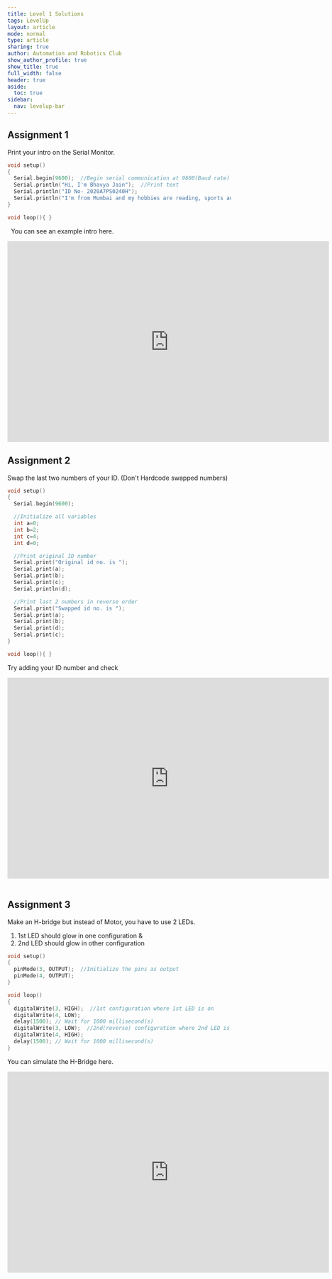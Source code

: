 ```yaml
---
title: Level 1 Solutions
tags: LevelUp
layout: article
mode: normal
type: article
sharing: true
author: Automation and Robotics Club
show_author_profile: true
show_title: true
full_width: false
header: true
aside:
  toc: true
sidebar:
  nav: levelup-bar
---
```

<style>
  img {
  border-radius: 8px;
}
</style>


## Assignment 1
Print your intro on the Serial Monitor.

```c++
void setup()
{
  Serial.begin(9600);  //Begin serial communication at 9600(Baud rate)
  Serial.println("Hi, I'm Bhavya Jain");  //Print text
  Serial.println("ID No- 2020A7PS0240H");
  Serial.println("I'm from Mumbai and my hobbies are reading, sports and robotics!");
}

void loop(){ }
```
&nbsp;
You can see an example intro here.
<iframe width="725" height="453" src="https://www.tinkercad.com/embed/934slOtJktl?editbtn=1" frameborder="0" marginwidth="0" marginheight="0" scrolling="no"></iframe>

## Assignment 2
Swap the last two numbers of your ID. (Don't Hardcode swapped numbers)

```c++
void setup()
{
  Serial.begin(9600);

  //Initialize all variables
  int a=0;
  int b=2;
  int c=4;
  int d=0;

  //Print original ID number
  Serial.print("Original id no. is ");
  Serial.print(a);
  Serial.print(b);
  Serial.print(c);
  Serial.println(d);

  //Print last 2 numbers in reverse order
  Serial.print("Swapped id no. is ");
  Serial.print(a);
  Serial.print(b);
  Serial.print(d);
  Serial.print(c);
}

void loop(){ }
```
Try adding your ID number and check
<iframe width="725" height="453" src="https://www.tinkercad.com/embed/3c6N2RavxKF?editbtn=1" frameborder="0" marginwidth="0" marginheight="0" scrolling="no"></iframe>
&nbsp;

## Assignment 3
Make an H-bridge but instead of Motor, you have to use 2 LEDs.
1. 1st LED should glow in one configuration &
2. 2nd LED should glow in other configuration

```c++
void setup()
{
  pinMode(3, OUTPUT);  //Initialize the pins as output
  pinMode(4, OUTPUT);
}

void loop()
{
  digitalWrite(3, HIGH);  //1st configuration where 1st LED is on
  digitalWrite(4, LOW);
  delay(1500); // Wait for 1000 millisecond(s)
  digitalWrite(3, LOW);  //2nd(reverse) configuration where 2nd LED is on
  digitalWrite(4, HIGH);
  delay(1500); // Wait for 1000 millisecond(s)
}
```

You can simulate the H-Bridge here.
<iframe width="725" height="453" src="https://www.tinkercad.com/embed/leIRj7SxGa9?editbtn=1" frameborder="0" marginwidth="0" marginheight="0" scrolling="no"></iframe> 
